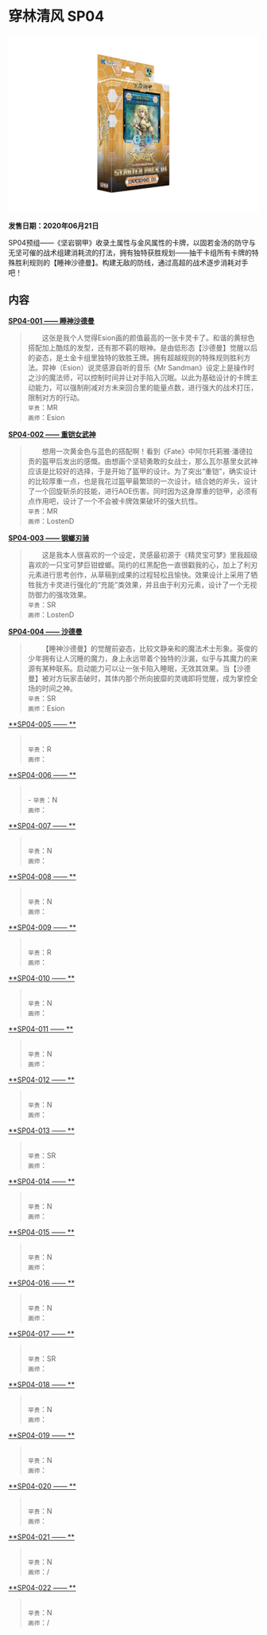# 穿林清风 SP04

![SP04卡包](/public/images/packs/SP04.png)

**发售日期：2020年06月21日**

SP04预组——《坚岩钢甲》收录土属性与金风属性的卡牌，以固若金汤的防守与无坚可催的战术组建消耗流的打法，拥有独特获胜规划——抽干卡组所有卡牌的特殊胜利规则的【睡神沙德曼】。构建无敌的防线，通过高超的战术逐步消耗对手吧！

## 内容

[**SP04-001 —— 睡神沙德曼**](/cards/睡神沙德曼.md)
> &emsp;&emsp;这张是我个人觉得Esion画的颜值最高的一张卡灵卡了。和谐的黄棕色搭配加上酷炫的发型，还有那不羁的眼神。是由低形态【沙德曼】觉醒以后的姿态，是土金卡组里独特的致胜王牌。拥有超越规则的特殊规则胜利方法。羿神（Esion）说灵感源自听的音乐《Mr Sandman》设定上是操作时之沙的魔法师，可以控制时间并让对手陷入沉眠。以此为基础设计的卡牌主动能力，可以强制削减对方未来回合里的能量点数，进行强大的战术打压，限制对方的行动。<br/>
`罕贵`：MR<br/>
`画师`：Esion

[**SP04-002 —— 重铠女武神**](/cards/重铠女武神.md)
> &emsp;&emsp;想用一次黄金色与蓝色的搭配啊！看到《Fate》中阿尔托莉雅·潘德拉贡的盔甲后发出的感慨。由想画个坚韧勇敢的女战士，那么瓦尔基里女武神应该是比较好的选择，于是开始了盔甲的设计。为了突出“重铠”，确实设计的比较厚重一点，也是我花过盔甲最繁琐的一次设计。结合她的斧头，设计了一个回旋斩杀的技能，进行AOE伤害。同时因为这身厚重的铠甲，必须有点作用吧，设计了一个不会被卡牌效果破坏的强大抗性。<br/>
`罕贵`：MR<br/>
`画师`：LostenD

[**SP04-003 —— 钢螂刃骑**](/cards/钢螂刃骑.md)
> &emsp;&emsp;这是我本人很喜欢的一个设定，灵感最初源于《精灵宝可梦》里我超级喜欢的一只宝可梦巨钳螳螂。简约的红黑配色一直很戳我的心，加上了利刃元素进行思考创作，从草稿到成果的过程轻松且愉快。效果设计上采用了牺牲我方卡灵进行强化的“充能”类效果，并且由于利刃元素，设计了一个无视防御力的强攻效果。<br/>
`罕贵`：SR<br/>
`画师`：LostenD

[**SP04-004 —— 沙德曼**](/cards/沙德曼.md)
> &emsp;&emsp;【睡神沙德曼】的觉醒前姿态，比较文静亲和的魔法术士形象。英俊的少年拥有让人沉睡的魔力，身上永远带着个独特的沙漏，似乎与其魔力的来源有某种联系。启动能力可以让一张卡陷入睡眠，无效其效果。当【沙德曼】被对方玩家击破时，其体内那个所向披靡的灵魂即将觉醒，成为掌控全场的时间之神。<br/>
`罕贵`：SR<br/>
`画师`：Esion

[**SP04-005 —— **](/cards/.md)
> &emsp;&emsp;<br/>
`罕贵`：R<br/>
`画师`：

[**SP04-006 —— **](/cards/.md)
> &emsp;&emsp;<br/>-
`罕贵`：N<br/>
`画师`：

[**SP04-007 —— **](/cards/.md)
> &emsp;&emsp;<br/> 
`罕贵`：N<br/>
`画师`：

[**SP04-008 —— **](/cards/.md)
> &emsp;&emsp;<br/>
`罕贵`：N<br/>
`画师`：

[**SP04-009 —— **](/cards/.md)
> &emsp;&emsp;<br/>
`罕贵`：R<br/>
`画师`：

[**SP04-010 —— **](/cards/.md)
> &emsp;&emsp;<br/>
`罕贵`：N<br/>
`画师`：

[**SP04-011 —— **](/cards/.md)
> &emsp;&emsp;<br/>
`罕贵`：N<br/>
`画师`：

[**SP04-012 —— **](/cards/.md)
> &emsp;&emsp;<br/>
`罕贵`：N<br/>
`画师`：

[**SP04-013 —— **](/cards/.md)
> &emsp;&emsp;<br/>
`罕贵`：SR<br/>
`画师`：

[**SP04-014 —— **](/cards/.md)
> &emsp;&emsp;<br/>
`罕贵`：N<br/>
`画师`：

[**SP04-015 —— **](/cards/.md)
> &emsp;&emsp;<br/>
`罕贵`：N<br/>
`画师`：

[**SP04-016 —— **](/cards/.md)
> &emsp;&emsp;<br/>
`罕贵`：N<br/>
`画师`：

[**SP04-017 —— **](/cards/.md)
> &emsp;&emsp;<br/>
`罕贵`：SR<br/>
`画师`：

[**SP04-018 —— **](/cards/.md)
> &emsp;&emsp;<br/>
`罕贵`：N<br/>
`画师`：

[**SP04-019 —— **](/cards/.md)
> &emsp;&emsp;<br/>
`罕贵`：N<br/>
`画师`：

[**SP04-020 —— **](/cards/.md)
> &emsp;&emsp;<br/>
`罕贵`：N<br/>
`画师`：

[**SP04-021 —— **](/cards/.md)
> &emsp;&emsp;<br/>
`罕贵`：N<br/>
`画师`：/

[**SP04-022 —— **](/cards/.md)
> &emsp;&emsp;<br/>
`罕贵`：N<br/>
`画师`：/

